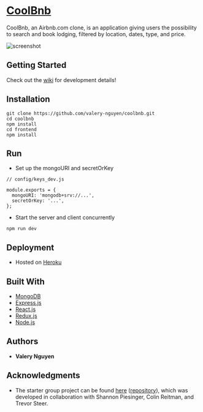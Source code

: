 # [CoolBnb]

CoolBnb, an Airbnb.com clone, is an application giving users the possibility to search and book lodging, filtered by location, dates, type, and price.

![screenshot](https://user-images.githubusercontent.com/13773733/58668588-5c6a7080-8307-11e9-92ca-e40c50a52c93.jpg)

## Getting Started

Check out the [wiki] for development details!

## Installation

```
git clone https://github.com/valery-nguyen/coolbnb.git
cd coolbnb
npm install
cd frontend
npm install
```

## Run

* Set up the mongoURI and secretOrKey

```
// config/keys_dev.js

module.exports = {
  mongoURI: 'mongodb+srv://...',
  secretOrKey: '...',
};
```

* Start the server and client concurrently

```
npm run dev
```

## Deployment

* Hosted on [Heroku](https://www.heroku.com/)

## Built With

* [MongoDB](https://www.mongodb.com/)
* [Express.js](https://expressjs.com/)
* [React.js](https://reactjs.org)
* [Redux.js](https://redux.js.org)
* [Node.js](https://nodejs.org/)

## Authors

* **Valery Nguyen**

## Acknowledgments

* The starter group project can be found [here](https://aetherbnb.herokuapp.com) ([repository](https://github.com/valery-nguyen/AetherBnb)), which was developed in collaboration with 
Shannon Piesinger, Colin Reitman, and Trevor Steer.

[//]: # (reference links are listed below)
[CoolBnb]: <https://coolbnb.herokuapp.com/>
[wiki]: <https://github.com/valery-nguyen/coolbnb/wiki/>
